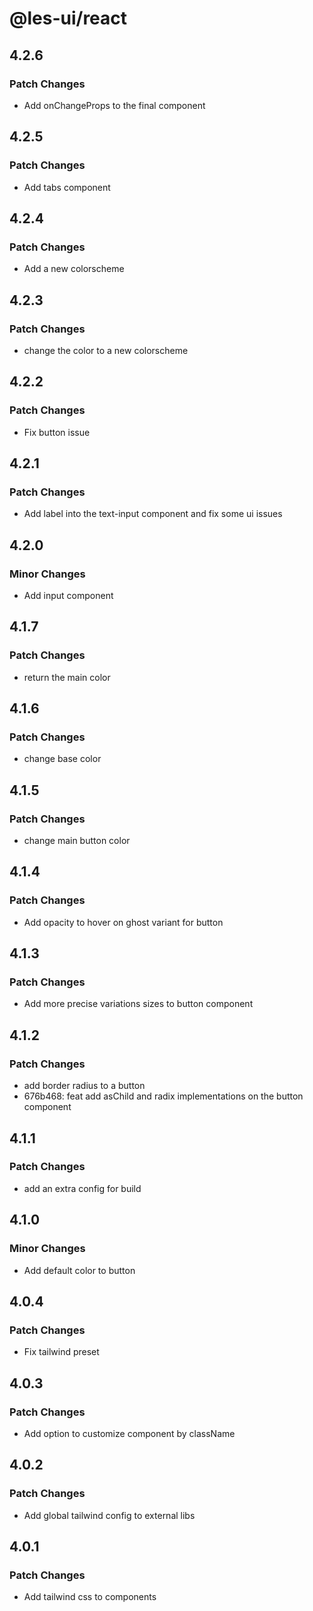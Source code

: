 # @les-ui/react

## 4.2.6

### Patch Changes

- Add onChangeProps to the final component

## 4.2.5

### Patch Changes

- Add tabs component

## 4.2.4

### Patch Changes

- Add a new colorscheme

## 4.2.3

### Patch Changes

- change the color to a new colorscheme

## 4.2.2

### Patch Changes

- Fix button issue

## 4.2.1

### Patch Changes

- Add label into the text-input component and fix some ui issues

## 4.2.0

### Minor Changes

- Add input component

## 4.1.7

### Patch Changes

- return the main color

## 4.1.6

### Patch Changes

- change base color

## 4.1.5

### Patch Changes

- change main button color

## 4.1.4

### Patch Changes

- Add opacity to hover on ghost variant for button

## 4.1.3

### Patch Changes

- Add more precise variations sizes to button component

## 4.1.2

### Patch Changes

- add border radius to a button
- 676b468: feat add asChild and radix implementations on the button component

## 4.1.1

### Patch Changes

- add an extra config for build

## 4.1.0

### Minor Changes

- Add default color to button

## 4.0.4

### Patch Changes

- Fix tailwind preset

## 4.0.3

### Patch Changes

- Add option to customize component by className

## 4.0.2

### Patch Changes

- Add global tailwind config to external libs

## 4.0.1

### Patch Changes

- Add tailwind css to components
